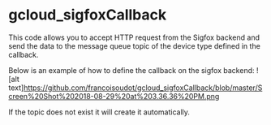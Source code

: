 # gcloud_sigfoxCallback

This code allows you to accept HTTP request from the Sigfox backend and send the data to the message queue topic of the device type defined in the callback.

Below is an example of how to define the callback on the sigfox backend:
![alt text]https://github.com/francoisoudot/gcloud_sigfoxCallback/blob/master/Screen%20Shot%202018-08-29%20at%203.36.36%20PM.png


If the topic does not exist it will create it automatically.
